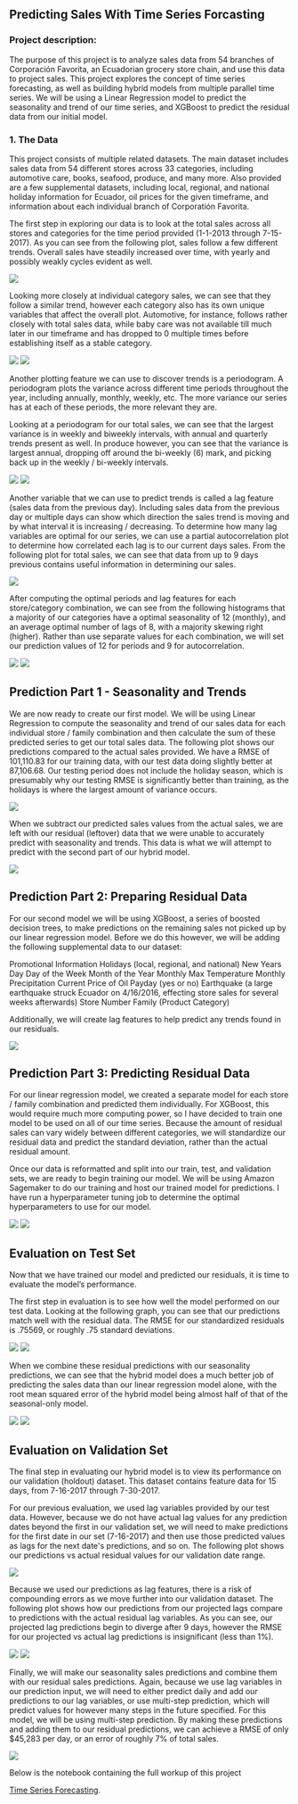 ## Predicting Sales With Time Series Forcasting  

### Project description:

The purpose of this project is to analyze sales data from 54 branches of Corporación Favorita, an Ecuadorian grocery store chain, and use this data to project sales. This project explores the concept of time series forecasting, as well as building hybrid models from multiple parallel time series. We will be using a Linear Regression model to predict the seasonality and trend of our time series, and XGBoost to predict the residual data from our initial model. 

### 1. The Data

This project consists of multiple related datasets. The main dataset includes sales data from 54 different stores across 33 categories, including automotive care, books, seafood, produce, and many more. Also provided are a few supplemental datasets, including local, regional, and national holiday information for Ecuador, oil prices for the given timeframe, and information about each individual branch of Corporatión Favorita. 

The first step in exploring our data is to look at the total sales across all stores and categories for the time period provided (1-1-2013 through 7-15-2017). As you can see from the following plot, sales follow a few different trends. Overall sales have steadily increased over time, with yearly and possibly weakly cycles evident as well. 


<img src="https://github.com/ksivitz/ksivitz.github.io/blob/35e0b03c7766f3005e2ea24740ca5bdd523bc0f4/images/sales/total-sales-plot.PNG?raw=true"/>

Looking more closely at individual category sales, we can see that they follow a similar trend, however each category also has its own unique variables that affect the overall plot. Automotive, for instance, follows rather closely with total sales data, while baby care was not available till much later in our timeframe and has dropped to 0 multiple times before establishing itself as a stable category.

<img src="https://github.com/ksivitz/ksivitz.github.io/blob/35e0b03c7766f3005e2ea24740ca5bdd523bc0f4/images/sales/total-sales-automotive.PNG?raw=true"/>

<img src="https://github.com/ksivitz/ksivitz.github.io/blob/35e0b03c7766f3005e2ea24740ca5bdd523bc0f4/images/sales/total-sales-babycare.PNG?raw=true"/>

Another plotting feature we can use to discover trends is a periodogram. A periodogram plots the variance across different time periods throughout the year, including annually, monthly, weekly, etc. The more variance our series has at each of these periods, the more relevant they are.

Looking at a periodogram for our total sales, we can see that the largest variance is in weekly and biweekly intervals, with annual and quarterly trends present as well. In produce however, you can see that the variance is largest annual, dropping off around the bi-weekly (6) mark, and picking back up in the weekly / bi-weekly intervals. 


<img src="https://github.com/ksivitz/ksivitz.github.io/blob/35e0b03c7766f3005e2ea24740ca5bdd523bc0f4/images/sales/total-sales-periodogram.PNG?raw=true"/>
<img src="https://github.com/ksivitz/ksivitz.github.io/blob/35e0b03c7766f3005e2ea24740ca5bdd523bc0f4/images/sales/produce-periodogram.PNG?raw=true"/>

Another variable that we can use to predict trends is called a lag feature (sales data from the previous day). Including sales data from the previous day or multiple days can show which direction the sales trend is moving and by what interval it is increasing / decreasing. To determine how many lag variables are optimal for our series, we can use a partial autocorrelation plot to determine how correlated each lag is to our current days sales. From the following plot for total sales, we can see that data from up to 9 days previous contains useful information in determining our sales.


<img src="https://github.com/ksivitz/ksivitz.github.io/blob/4465f632e5ccece393ede848349e4b77431b12a1/images/sales/partial-cor-total-sales.PNG?raw=true"/>


After computing the optimal periods and lag features for each store/category combination, we can see from the following histograms that a majority of our categories have a optimal seasonality of 12 (monthly), and an average optimal number of lags of 8, with a majority skewing right (higher). Rather than use separate values for each combination, we will set our prediction values of 12 for periods and 9 for autocorrelation. 


<img src="https://github.com/ksivitz/ksivitz.github.io/blob/35e0b03c7766f3005e2ea24740ca5bdd523bc0f4/images/sales/period-histogram.PNG?raw=true"/>

<img src="https://github.com/ksivitz/ksivitz.github.io/blob/35e0b03c7766f3005e2ea24740ca5bdd523bc0f4/images/sales/pcf-value-histogram.PNG?raw=true"/>

## Prediction Part 1 - Seasonality and Trends


We are now ready to create our first model. We will be using Linear Regression to compute the seasonality and trend of our sales data for each individual store / family combination and then calculate the sum of these predicted series to get our total sales data. The following plot shows our predictions compared to the actual sales provided. We have a RMSE of 101,110.83 for our training data, with our test data doing slightly better at 87,106.68. Our testing period does not include the holiday season, which is presumably why our testing RMSE is significantly better than training, as the holidays is where the largest amount of variance occurs. 

<img src="https://github.com/ksivitz/ksivitz.github.io/blob/35e0b03c7766f3005e2ea24740ca5bdd523bc0f4/images/sales/total-sales-seasonal-forcast.PNG?raw=true"/>

When we subtract our predicted sales values from the actual sales, we are left with our residual (leftover) data that we were unable to accurately predict with seasonality and trends. This data is what we will attempt to predict with the second part of our hybrid model. 

<img src="https://github.com/ksivitz/ksivitz.github.io/blob/35e0b03c7766f3005e2ea24740ca5bdd523bc0f4/images/sales/total-sales-residual-plot.PNG?raw=true"/>

## Prediction Part 2: Preparing Residual Data

For our second model we will be using XGBoost, a series of boosted decision trees, to make predictions on the remaining sales not picked up by our linear regression model. Before we do this however, we will be adding the following supplemental data to our dataset:

Promotional Information
Holidays (local, regional, and national)
New Years Day
Day of the Week
Month of the Year
Monthly Max Temperature
Monthly Precipitation
Current Price of Oil
Payday (yes or no)
Earthquake (a large earthquake struck Ecuador on 4/16/2016, effecting store sales for several weeks afterwards)
Store Number
Family (Product Category)

Additionally, we will create lag features to help predict any trends found in our residuals.

<img src="https://github.com/ksivitz/ksivitz.github.io/blob/35e0b03c7766f3005e2ea24740ca5bdd523bc0f4/images/sales/hyperparameters.PNG?raw=true"/>

## Prediction Part 3: Predicting Residual Data

For our linear regression model, we created a separate model for each store / family combination and predicted them individually. For XGBoost, this would require much more computing power, so I have decided to train one model to be used on all of our time series. Because the amount of residual sales can vary widely between different categories, we will standardize our residual data and predict the standard deviation, rather than the actual residual amount. 

Once our data is reformatted and split into our train, test, and validation sets, we are ready to begin training our model. We will be using Amazon Sagemaker to do our training and host our trained model for predictions. I have run a hyperparameter tuning job to determine the optimal hyperparameters to use for our model. 

<img src="https://github.com/ksivitz/ksivitz.github.io/blob/35e0b03c7766f3005e2ea24740ca5bdd523bc0f4/images/sales/hyperparameters.PNG?raw=true"/>

<img src="https://github.com/ksivitz/ksivitz.github.io/blob/35e0b03c7766f3005e2ea24740ca5bdd523bc0f4/images/sales/model-training.PNG?raw=true"/>

## Evaluation on Test Set

Now that we have trained our model and predicted our residuals, it is time to evaluate the model’s performance. 

The first step in evaluation is to see how well the model performed on our test data. Looking at the following graph, you can see that our predictions match well with the residual data. The RMSE for our standardized residuals is .75569, or roughly .75 standard deviations. 

<img src="https://github.com/ksivitz/ksivitz.github.io/blob/35e0b03c7766f3005e2ea24740ca5bdd523bc0f4/images/sales/residuals-act-vs-pred.PNG?raw=true"/>

<img src="https://github.com/ksivitz/ksivitz.github.io/blob/b0fed4b9fcd784ad2d1522ebde19f04e10d02c04/images/sales/residual-rmse.PNG?raw=true"/>

When we combine these residual predictions with our seasonality predictions, we can see that the hybrid model does a much better job of predicting the sales data than our linear regression model alone, with the root mean squared error of the hybrid model being almost half of that of the seasonal-only model.

<img src="https://github.com/ksivitz/ksivitz.github.io/blob/35e0b03c7766f3005e2ea24740ca5bdd523bc0f4/images/sales/resid-plus-sales.PNG?raw=true"/>

<img src="https://github.com/ksivitz/ksivitz.github.io/blob/35e0b03c7766f3005e2ea24740ca5bdd523bc0f4/images/sales/rmse-predicted.PNG?raw=true"/>

## Evaluation on Validation Set

The final step in evaluating our hybrid model is to view its performance on our validation (holdout) dataset. This dataset contains feature data for 15 days, from 7-16-2017 through 7-30-2017.

For our previous evaluation, we used lag variables provided by our test data. However, because we do not have actual lag values for any prediction dates beyond the first in our validation set, we will need to make predictions for the first date in our set (7-16-2017) and then use those predicted values as lags for the next date's predictions, and so on. The following plot shows our predictions vs actual residual values for our validation date range. 

<img src="https://github.com/ksivitz/ksivitz.github.io/blob/12ad6def5a2ded8544c26ba25cfb12fe76a2068c/images/sales/residuals-vs-predicted-val.PNG?raw=true"/>

Because we used our predictions as lag features, there is a risk of compounding errors as we move further into our validation dataset. The following plot shows how our predictions from our projected lags compare to predictions with the actual residual lag variables. As you can see, our projected lag predictions begin to diverge after 9 days, however the RMSE for our projected vs actual lag predictions is insignificant (less than 1%).

<img src="https://github.com/ksivitz/ksivitz.github.io/blob/12ad6def5a2ded8544c26ba25cfb12fe76a2068c/images/sales/resiudal-predictions-lags.PNG?raw=true"/>
<img src="https://github.com/ksivitz/ksivitz.github.io/blob/12ad6def5a2ded8544c26ba25cfb12fe76a2068c/images/sales/rmse-lags.PNG?raw=true"/>

Finally, we will make our seasonality sales predictions and combine them with our residual sales predictions. Again, because we use lag variables in our prediction input, we will need to either predict daily and add our predictions to our lag variables, or use multi-step prediction, which will predict values for however many steps in the future specified. For this model, we will be using multi-step prediction. By making these predictions and adding them to our residual predictions, we can achieve a RMSE of only $45,283 per day, or an error of roughly 7% of total sales.

<img src="https://github.com/ksivitz/ksivitz.github.io/blob/12ad6def5a2ded8544c26ba25cfb12fe76a2068c/images/sales/final-sales-predictions.PNG?raw=true"/>

Below is the notebook containing the full workup of this project

[Time Series Forecasting](https://ksivitz.github.io/notebooks/forecasting-supermarket-sales.html).
